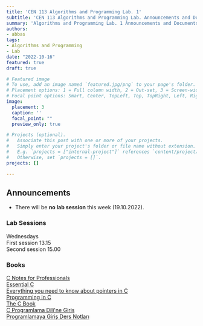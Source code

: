 ```yaml
---
title: 'CEN 113 Algorithms and Programming Lab. 1'
subtitle: 'CEN 113 Algorithms and Programming Lab. Announcements and Documents page'
summary: 'Algorithms and Programming Lab. 1 Announcements and Documents'
authors:
- abbas
tags:
- Algorithms and Programming
- Lab
date: "2022-10-16"
featured: true
draft: true

# Featured image
# To use, add an image named `featured.jpg/png` to your page's folder.
# Placement options: 1 = Full column width, 2 = Out-set, 3 = Screen-width
# Focal point options: Smart, Center, TopLeft, Top, TopRight, Left, Right, BottomLeft, Bottom, BottomRight
image:
  placement: 3
  caption: ''
  focal_point: ""
  preview_only: true

# Projects (optional).
#   Associate this post with one or more of your projects.
#   Simply enter your project's folder or file name without extension.
#   E.g. `projects = ["internal-project"]` references `content/project/deep-learning/index.md`.
#   Otherwise, set `projects = []`.
projects: []

---
```


## Announcements

- There will be **no lab session** this week (19.10.2022).

### Lab Sessions

Wednesdays  
First session 13.15  
Second session 15.00  

### Books

[C Notes for Professionals](https://goalkicker.com/CBook/)  
[Essential C](http://cslibrary.stanford.edu/101/EssentialC.pdf)  
[Everything you need to know about pointers in C](https://boredzo.org/pointers/)  
[Programming in C](http://ee.hawaii.edu/~tep/EE160/Book/PDF/)  
[The C Book](https://publications.gbdirect.co.uk//c_book/)  
[C Programlama Dili'ne Giriş](http://www1.gantep.edu.tr/~bingul/c/index.php)  
[Programlamaya Giriş Ders Notları](https://web.itu.edu.tr/uyar/programlama/)
